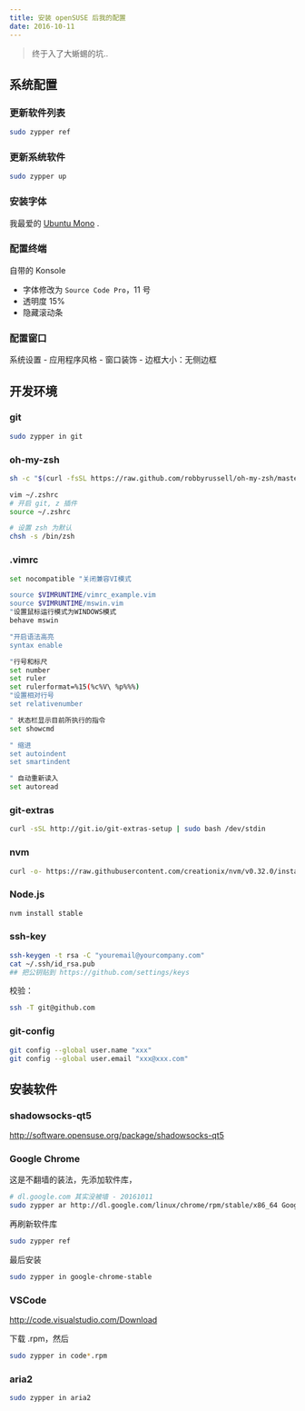 ```yaml
---
title: 安装 openSUSE 后我的配置
date: 2016-10-11
---
```


> 终于入了大蜥蜴的坑..



## 系统配置

### 更新软件列表

```bash
sudo zypper ref
```

### 更新系统软件

```bash
sudo zypper up
```

### 安装字体

我最爱的 [Ubuntu Mono](http://font.ubuntu.com/) .

### 配置终端

自带的 Konsole

- 字体修改为 `Source Code Pro`，11 号
- 透明度 15%
- 隐藏滚动条

### 配置窗口

系统设置 - 应用程序风格 - 窗口装饰 - 边框大小：无侧边框




## 开发环境

### git

```bash
sudo zypper in git
```

### oh-my-zsh

```bash
sh -c "$(curl -fsSL https://raw.github.com/robbyrussell/oh-my-zsh/master/tools/install.sh)"
```

```bash
vim ~/.zshrc
# 开启 git, z 插件
source ~/.zshrc
```

```bash
# 设置 zsh 为默认
chsh -s /bin/zsh
```


### .vimrc

```bash
set nocompatible "关闭兼容VI模式

source $VIMRUNTIME/vimrc_example.vim
source $VIMRUNTIME/mswin.vim
"设置鼠标运行模式为WINDOWS模式
behave mswin

"开启语法高亮
syntax enable

"行号和标尺
set number
set ruler
set rulerformat=%15(%c%V\ %p%%%)
"设置相对行号
set relativenumber

" 状态栏显示目前所执行的指令
set showcmd

" 缩进
set autoindent
set smartindent

" 自动重新读入
set autoread
```

### git-extras

```bash
curl -sSL http://git.io/git-extras-setup | sudo bash /dev/stdin
```

### nvm

```bash
curl -o- https://raw.githubusercontent.com/creationix/nvm/v0.32.0/install.sh | bash
```

### Node.js
```bash
nvm install stable
```

### ssh-key

```bash
ssh-keygen -t rsa -C "youremail@yourcompany.com"
cat ~/.ssh/id_rsa.pub
## 把公钥贴到 https://github.com/settings/keys
```

校验：

```bash
ssh -T git@github.com
```

### git-config

```bash
git config --global user.name "xxx"
git config --global user.email "xxx@xxx.com"
```




## 安装软件

### shadowsocks-qt5

http://software.opensuse.org/package/shadowsocks-qt5

### Google Chrome

这是不翻墙的装法，先添加软件库，
```bash
# dl.google.com 其实没被墙 - 20161011
sudo zypper ar http://dl.google.com/linux/chrome/rpm/stable/x86_64 Google-Chrome
```
再刷新软件库
```bash
sudo zypper ref
```
最后安装
```bash
sudo zypper in google-chrome-stable
```

### VSCode

http://code.visualstudio.com/Download

下载 .rpm，然后

```bash
sudo zypper in code*.rpm
```

### aria2

```bash
sudo zypper in aria2
```

